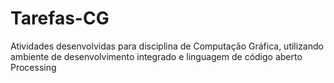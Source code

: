 # Tarefas-CG
Atividades desenvolvidas para disciplina de Computação Gráfica, utilizando ambiente de desenvolvimento integrado e linguagem de código aberto Processing
